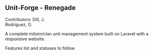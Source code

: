 ## Unit-Forge - Renegade
Contributors: 
Dill, J.  
Rodriguez, G.

A complete milsim/clan unit management system built on Laravel with a responsive website.

Features list and statuses to follow.